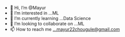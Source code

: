 - 👋 Hi, I’m @Mayur
- 👀 I’m interested in ...ML  
- 🌱 I’m currently learning ...Data Science
- 💞️ I’m looking to collaborate on ...ML
- 📫 How to reach me ...mayur22chougule@gmail.com

<!---
Mayur/Mayur is a ✨ special ✨ repository because its `README.md` (this file) appears on your GitHub profile.
You can click the Preview link to take a look at your changes.
--->
